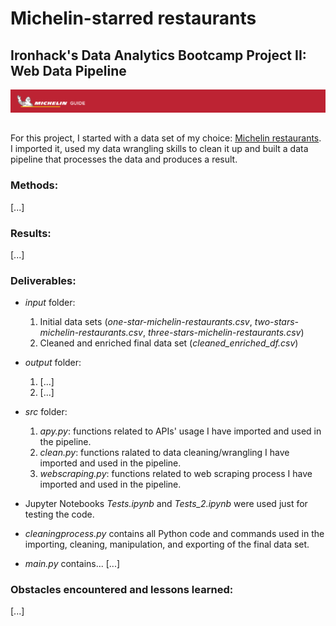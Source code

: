 # Michelin-starred restaurants

## Ironhack's Data Analytics Bootcamp Project II: Web Data Pipeline

![Michelin Guide](/images/michelin_2.png)

##

For this project, I started with a data set of my choice: [Michelin restaurants](https://www.kaggle.com/jackywang529/michelin-restaurants#three-stars-michelin-restaurants.csv). I imported it, used my data wrangling skills to clean it up and built a data pipeline that processes the data and produces a result.

### Methods:

[...]

### Results:

[...]

### Deliverables:

* *input* folder:
    1. Initial data sets (*one-star-michelin-restaurants.csv*, *two-stars-michelin-restaurants.csv*, *three-stars-michelin-restaurants.csv*)
    1. Cleaned and enriched final data set (*cleaned_enriched_df.csv*)
* *output* folder:
    1. [...]
    1. [...]
* *src* folder:
    1. *apy.py*: functions related to APIs' usage I have imported and used in the pipeline.
    1. *clean.py*: functions ralated to data cleaning/wrangling I have imported and used in the pipeline.
    1. *webscraping.py*: functions related to web scraping process I have imported and used in the pipeline.

* Jupyter Notebooks *Tests.ipynb* and *Tests_2.ipynb* were used just for testing the code.
* *cleaningprocess.py* contains all Python code and commands used in the importing, cleaning, manipulation, and exporting of the final data set.
* *main.py* contains... [...]

### Obstacles encountered and lessons learned:

[...]